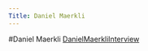 ```yaml
---
Title: Daniel Maerkli
---
```

#Daniel Maerkli
[DanielMaerkliInterview](%assets_url%/files/37/hidjt715eyyjv6gga4d0l46elj1grb/Interview-2.docx)
